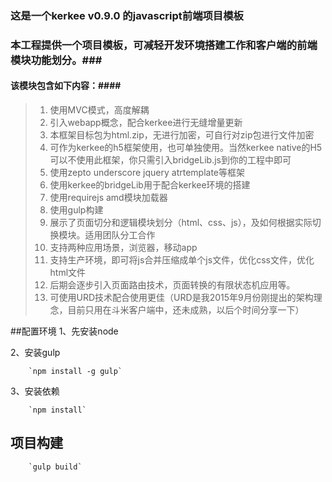 ### 这是一个kerkee v0.9.0 的javascript前端项目模板 ###

### 本工程提供一个项目模板，可减轻开发环境搭建工作和客户端的前端模块功能划分。###

#### 该模块包含如下内容：####
>1. 使用MVC模式，高度解耦
>2. 引入webapp概念，配合kerkee进行无缝增量更新
>3. 本框架目标包为html.zip，无进行加密，可自行对zip包进行文件加密
>4. 可作为kerkee的h5框架使用，也可单独使用。当然kerkee native的H5可以不使用此框架，你只需引入bridgeLib.js到你的工程中即可
>5. 使用zepto underscore jquery atrtemplate等框架
>6. 使用kerkee的bridgeLib用于配合kerkee环境的搭建
>7. 使用requirejs amd模块加载器
>8. 使用gulp构建
>9. 展示了页面切分和逻辑模块划分（html、css、js），及如何根据实际切换模块。适用团队分工合作
>10. 支持两种应用场景，浏览器，移动app
>11. 支持生产环境，即可将js合并压缩成单个js文件，优化css文件，优化html文件
>12. 后期会逐步引入页面路由技术，页面转换的有限状态机应用等。
>13. 可使用URD技术配合使用更佳（URD是我2015年9月份刚提出的架构理念，目前只用在斗米客户端中，还未成熟，以后个时间分享一下）

##配置环境
1、先安装node

2、安装gulp

		`npm install -g gulp`

3、安装依赖

		`npm install`

## 项目构建 ##
		`gulp build`


